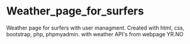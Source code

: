 # Weather_page_for_surfers
Weather page for surfers with user managment. Created with html, css, bootstrap, php, phpmyadmin. with weather API's from webpage YR.NO 

